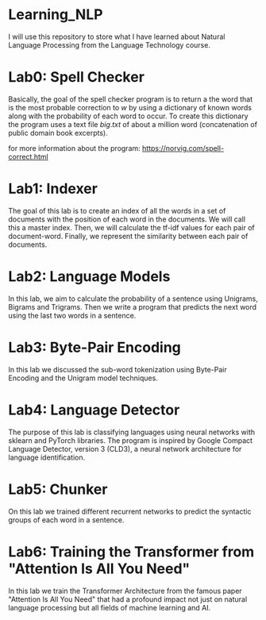 # Learning_NLP
I will use this repository to store what I have learned about Natural Language Processing from the Language Technology course.

# Lab0: Spell Checker
Basically, the goal of the spell checker program is to return a the word that is the most probable correction to $w$ by using a dictionary of known words along with the probability of each word to occur. To create this dictionary the program uses a text file $big.txt$ of about a million word (concatenation of public domain book excerpts).

for more information about the program:
https://norvig.com/spell-correct.html

# Lab1: Indexer
The goal of this lab is to create an index of all the words in a set of documents with the position of each word in the documents. We will call this a master index. Then, we will calculate the tf-idf values for each pair of document-word. Finally, we represent the similarity between each pair of documents.

# Lab2: Language Models
In this lab, we aim to calculate the probability of a sentence using Unigrams, Bigrams and Trigrams. Then we write a program that predicts the next word using the last two words in a sentence.

# Lab3: Byte-Pair Encoding
In this lab we discussed the sub-word tokenization using Byte-Pair Encoding and the Unigram
model techniques.

# Lab4: Language Detector
The purpose of this lab is classifying languages using neural networks with sklearn and PyTorch
libraries. The program is inspired by Google Compact Language Detector, version 3 (CLD3), a
neural network architecture for language identification.

# Lab5: Chunker
On this lab we trained different recurrent networks to predict the syntactic groups of each
word in a sentence.

# Lab6: Training the Transformer from "Attention Is All You Need"
In this lab we train the Transformer Architecture from the famous paper "Attention Is All You Need" that had a profound impact not just on natural language processing but all fields of machine learning and AI.
